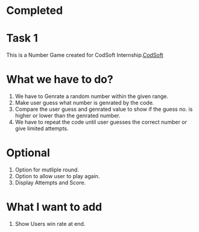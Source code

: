 # Completed
# Task 1
This is a Number Game created for CodSoft Internship.[CodSoft](https://www.codsoft.in)
# What we have to do?
1. We have to Genrate a random number within the given range.
2. Make user guess what number is genrated by the code.
3. Compare the user guess and genrated value to show if the guess no. is higher or lower than the genrated number.
4. We have to repeat the code until user guesses the correct number or give limited attempts.
# Optional
1. Option for mutliple round.
2. Option to allow user to play again.
3. Display Attempts and Score.
# What I want to add
1. Show Users win rate at end.
